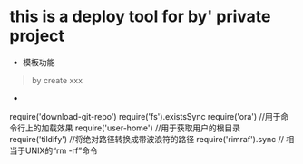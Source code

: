 # this is a deploy tool for by' private project

- 模板功能
> by create xxx

- 





require('download-git-repo')
require('fs').existsSync
require('ora') //用于命令行上的加载效果
require('user-home')  //用于获取用户的根目录
require('tildify') //将绝对路径转换成带波浪符的路径
require('rimraf').sync // 相当于UNIX的“rm -rf”命令